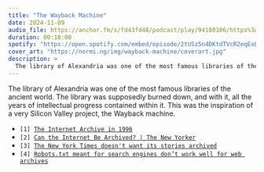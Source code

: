 ```yaml
---
title: "The Wayback Machine"
date: 2024-11-09
audio_file: https://anchor.fm/s/fd43fd48/podcast/play/94180106/https%3A%2F%2Fd3ctxlq1ktw2nl.cloudfront.net%2Fstaging%2F2024-10-9%2F0015e638-b0c1-a319-342a-4ecfa8e16c93.mp3
duration: 00:10:00
spotify: "https://open.spotify.com/embed/episode/2tUSz5n4DKtdTVcR2eqExB?utm_source=generator&theme=0"
cover_art: "https://normi.ng/img/wayback-machine/coverart.jpg"
description: >
  The library of Alexandria was one of the most famous libraries of the ancient world. The library was supposedly burned down, and with it, all the years of intellectual progress contained within it. This was the inspiration of a very Silicon Valley project, the Wayback machine.
---
```


The library of Alexandria was one of the most famous libraries of the ancient world. The library was supposedly burned down, and with it, all the years of intellectual progress contained within it. This was the inspiration of a very Silicon Valley project, the Wayback machine.

<ul class="references">
  <li><code>[1] <a href=" https://web.archive.org/web/19971211122953/http://www.archive.org/">The Internet Archive in 1996</a></code></li>
  <li><code>[2] <a href="https://www.newyorker.com/magazine/2015/01/26/cobweb">Can the Internet Be Archived? | The New Yorker</a></code></li>
  <li><code>[3] <a href="https://theintercept.com/2023/09/17/new-york-times-website-internet-archive/">The New York Times doesn't want its stories archived</a></code></li>
  <li><code>[4] <a href="https://blog.archive.org/2017/04/17/robots-txt-meant-for-search-engines-dont-work-well-for-web-archives/">Robots.txt meant for search engines don’t work well for web archives</a></code></li>
</ul>
